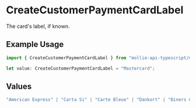 # CreateCustomerPaymentCardLabel

The card's label, if known.

## Example Usage

```typescript
import { CreateCustomerPaymentCardLabel } from "mollie-api-typescript/models/operations";

let value: CreateCustomerPaymentCardLabel = "Mastercard";
```

## Values

```typescript
"American Express" | "Carta Si" | "Carte Bleue" | "Dankort" | "Diners Club" | "Discover" | "JCB" | "Laser" | "Maestro" | "Mastercard" | "Unionpay" | "Visa" | "Vpay"
```